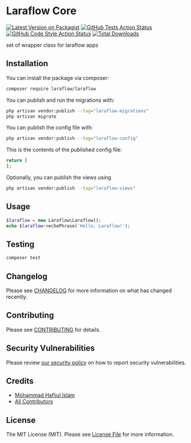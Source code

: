 # Laraflow Core

[![Latest Version on Packagist](https://img.shields.io/packagist/v/laraflow/laraflow.svg?style=flat-square)](https://packagist.org/packages/laraflow/laraflow)
[![GitHub Tests Action Status](https://img.shields.io/github/workflow/status/laraflow/laraflow/run-tests?label=tests)](https://github.com/laraflow/laraflow/actions?query=workflow%3Arun-tests+branch%3Amain)
[![GitHub Code Style Action Status](https://img.shields.io/github/workflow/status/laraflow/laraflow/Check%20&%20fix%20styling?label=code%20style)](https://github.com/laraflow/laraflow/actions?query=workflow%3A"Check+%26+fix+styling"+branch%3Amain)
[![Total Downloads](https://img.shields.io/packagist/dt/laraflow/laraflow.svg?style=flat-square)](https://packagist.org/packages/laraflow/laraflow)

set of wrapper class for laraflow apps

## Installation

You can install the package via composer:

```bash
composer require laraflow/laraflow
```

You can publish and run the migrations with:

```bash
php artisan vendor:publish --tag="laraflow-migrations"
php artisan migrate
```

You can publish the config file with:

```bash
php artisan vendor:publish --tag="laraflow-config"
```

This is the contents of the published config file:

```php
return [
];
```

Optionally, you can publish the views using

```bash
php artisan vendor:publish --tag="laraflow-views"
```

## Usage

```php
$laraflow = new Laraflow\Laraflow();
echo $laraflow->echoPhrase('Hello, Laraflow!');
```

## Testing

```bash
composer test
```

## Changelog

Please see [CHANGELOG](CHANGELOG.md) for more information on what has changed recently.

## Contributing

Please see [CONTRIBUTING](https://github.com/spatie/.github/blob/main/CONTRIBUTING.md) for details.

## Security Vulnerabilities

Please review [our security policy](../../security/policy) on how to report security vulnerabilities.

## Credits

- [Mohammad Hafijul Islam](https://github.com/laraflow)
- [All Contributors](../../contributors)

## License

The MIT License (MIT). Please see [License File](LICENSE.md) for more information.
